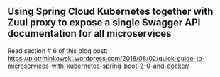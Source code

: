## Using Spring Cloud Kubernetes together with Zuul proxy to expose a single Swagger API documentation for all microservices

Read section # 6 of this blog post: https://piotrminkowski.wordpress.com/2018/08/02/quick-guide-to-microservices-with-kubernetes-spring-boot-2-0-and-docker/
